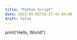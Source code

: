 ```yaml
---
title: "Python Script"
date: 2022-05-02T16:27:42-04:00
draft: false
---
```


 <link rel="stylesheet" href="https://pyscript.net/alpha/pyscript.css" />
<script defer src="https://pyscript.net/alpha/pyscript.js"></script>
<py-script> print('Hello, World!') </py-script>
